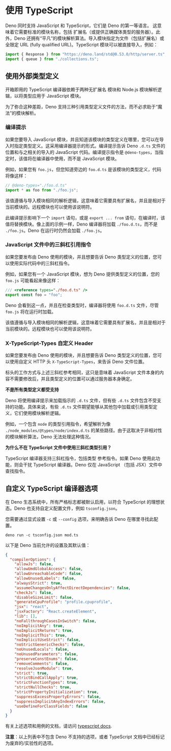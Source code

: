 # 使用 TypeScript

<!-- TODO(lucacasonato): text on 'just import .ts' -->

Deno 同时支持 JavaScript 和 TypeScript，它们是 Deno 的第一等语言。
这意味着它需要标准的模块名称，包括
扩展名（或提供正确媒体类型的服务器）。此外，Deno 还拥有“平凡”的模块解析算法。导入模块指定为文件（包括扩展名）或全限定 URL (fully qualified URL)。TypeScript 模块可以被直接导入，例如：

```ts
import { Response } from "https://deno.land/std@0.53.0/http/server.ts";
import { queue } from "./collections.ts";
```

## 使用外部类型定义

开箱即用的 TypeScript 编译器依赖于两种无扩展名
模块和 Node.js 模块解析逻辑，以将类型应用于 JavaScript
模块。

为了弥合这种差距，Deno 支持三种引用类型定义文件的方法，而不必求助于“魔法”的模块解析。

### 编译提示

如果您要导入 JavaScript 模块，并且知道该模块的类型定义在哪里，您可以在导入时指定类型定义。这采用编译器提示的形式。编译提示告诉 Deno `.d.ts` 文件的位置和与之相关的导入的 JavaScript 代码。编译提示指令是 `@deno-types`，当指定时，该值将在编译器中使用，而不是 JavaScript 模块。

例如，如果您有 `foo.js`，但您知道旁边的 `foo.d.ts` 是该模块的类型定义，代码将像这样：

```ts
// @deno-types="./foo.d.ts"
import * as foo from "./foo.js";
```

该值遵循与导入模块相同的解析逻辑，这意味着它需要具有扩展名，并且是相对于当前模块的。远程模块也可以使用该说明符。

此编译提示影响下一个 `import` 语句，或是 `export ... from` 语句，在编译时，该值将替换模块。像上面的示例一样，Deno 编译器将加载 `./foo.d.ts`，而不是 `./foo.js`。Deno 在运行时仍然会加载 `./foo.js`。

### JavaScript 文件中的三斜杠引用指令

如果您要发布由 Deno 使用的模块，并且想要告诉 Deno 类型定义的位置，您可以使用实际代码中的三斜杠指令。

例如，如果您有一个 JavaScript 模块，想为 Deno 提供类型定义的位置，您的 `foo.js` 可能看起来像这样：

```js
/// <reference types="./foo.d.ts" />
export const foo = "foo";
```

Deno 会看到这一点，并且在检查类型时，编译器将使用 `foo.d.ts` 文件，尽管 `foo.js` 将在运行时加载。

该值遵循与导入模块相同的解析逻辑，这意味着它需要具有扩展名，并且是相对于当前模块的。远程模块也可以使用该说明符。

### X-TypeScript-Types 自定义 Header

如果您要发布由 Deno 使用的模块，并且想要告诉 Deno 类型定义的位置，您可以使用自定义 HTTP 头 `X-TypeScript-Types`，来告诉 Deno 文件位置。

标头的工作方式与上述三斜杠参考相同，这只是意味着 JavaScript 文件本身的内容不需要修改后，并且类型定义的位置可以通过服务器本身确定。

**不是所有类型定义都受支持**

Deno 将使用编译提示来加载指示的 `.d.ts` 文件，但有些 `.d.ts` 文件包含不受支持的功能。具体来说，有些 `.d.ts` 文件期望能够从其他包中加载或引用类型定义，它们使用模块解析逻辑。

例如，一个包含 `node` 的类型引用指令，希望解析为像 `./node_modules/@types/node/index.d.ts` 的某些路径。由于这取决于非相对性的模块解析算法，Deno 无法处理这种情况。

**为什么不在 TypeScript 文件中使用三斜杠类型引用？**

TypeScript 编译器支持三斜杠指令，包括类型
参考指令。如果 Deno 使用此功能，则会干扰
TypeScript 编译器。Deno 仅在 JavaScript （包括 JSX）文件中查找指令。

## 自定义 TypeScript 编译器选项

在 Deno 生态系统中，所有严格标志都被默认启用，以符合 TypeScript 的理想状态。Deno 也支持自定义配置文件，例如 `tsconfig.json`。

您需要通过显式设置 `-c` 或 `--config` 选项，来明确告诉 Deno 在哪里寻找此配置。

```shell
deno run -c tsconfig.json mod.ts
```

以下是 Deno 当前允许的设置及其默认值：

```json
{
  "compilerOptions": {
    "allowJs": false,
    "allowUmdGlobalAccess": false,
    "allowUnreachableCode": false,
    "allowUnusedLabels": false,
    "alwaysStrict": true,
    "assumeChangesOnlyAffectDirectDependencies": false,
    "checkJs": false,
    "disableSizeLimit": false,
    "generateCpuProfile": "profile.cpuprofile",
    "jsx": "react",
    "jsxFactory": "React.createElement",
    "lib": [],
    "noFallthroughCasesInSwitch": false,
    "noImplicitAny": true,
    "noImplicitReturns": true,
    "noImplicitThis": true,
    "noImplicitUseStrict": false,
    "noStrictGenericChecks": false,
    "noUnusedLocals": false,
    "noUnusedParameters": false,
    "preserveConstEnums": false,
    "removeComments": false,
    "resolveJsonModule": true,
    "strict": true,
    "strictBindCallApply": true,
    "strictFunctionTypes": true,
    "strictNullChecks": true,
    "strictPropertyInitialization": true,
    "suppressExcessPropertyErrors": false,
    "suppressImplicitAnyIndexErrors": false,
    "useDefineForClassFields": false
  }
}
```

有关上述选项和用例的文档，请访问 [typescript docs](https://www.typescriptlang.org/docs/handbook/compiler-options.html).

**注意**：以上列表中不包含 Deno 不支持的选项，或者 TypeScript 文档中已经标记为废弃的/实验性的选项。
